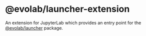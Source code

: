 # @evolab/launcher-extension

An extension for JupyterLab which provides an entry point for the [@evolab/launcher](../launcher) package.
